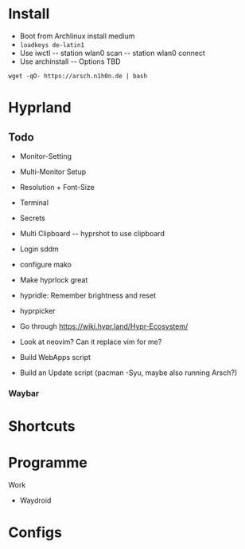 # Install

- Boot from Archlinux install medium
- ``loadkeys de-latin1``
- Use iwctl
-- station wlan0 scan
-- station wlan0 connect <tab>
- Use archinstall
-- Options TBD

```wget -qO- https://arsch.n1h0n.de | bash```

# Hyprland

## Todo

- Monitor-Setting
- Multi-Monitor Setup
- Resolution + Font-Size
- Terminal
- Secrets
- Multi Clipboard
-- hyprshot to use clipboard

- Login sddm

- configure mako

- Make hyprlock great
- hypridle: Remember brightness and reset
- hyprpicker

- Go through https://wiki.hypr.land/Hypr-Ecosystem/

- Look at neovim? Can it replace vim for me?

- Build WebApps script

- Build an Update script (pacman -Syu, maybe also running Arsch?)

### Waybar

# Shortcuts

# Programme

Work
- Waydroid

# Configs
